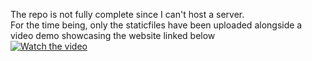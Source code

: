 The repo is not fully complete since I can't host a server.    
 For the time being, only the staticfiles have been uploaded alongside a video demo showcasing the website linked below  
[![Watch the video](https://img.youtube.com/vi/tB1-8G0Efig/0.jpg)](https://www.youtube.com/watch?v=tB1-8G0Efig)


